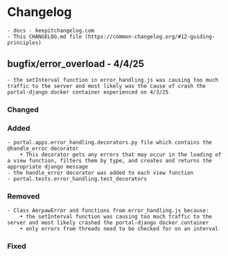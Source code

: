 # Changelog
    - docs - keepitchangelog.com
    - This CHANGELOG.md file (https://common-changelog.org/#12-guiding-principles)

## bugfix/error_overload - 4/4/25
    - the setInterval function in error_handling.js was causing too much traffic to the server and most likely was the cause of crash the portal-django docker container experienced on 4/3/25

### Changed

### Added
    - portal.apps.error_handling.decorators.py file which contains the @handle_error decorator
        • This decorator gets any errors that may occur in the loading of a view function, filters them by type, and creates and returns the appropriate django message
    - the handle_error decorator was added to each view function
    - portal.tests.error_handling.test_decorators

### Removed
    - Class AerpawError and functions from error_handling.js because:
        • the setInterval function was causing too much traffic to the server and most likely crashed the portal-django docker container
        • only errors from threads need to be checked for on an interval

### Fixed



